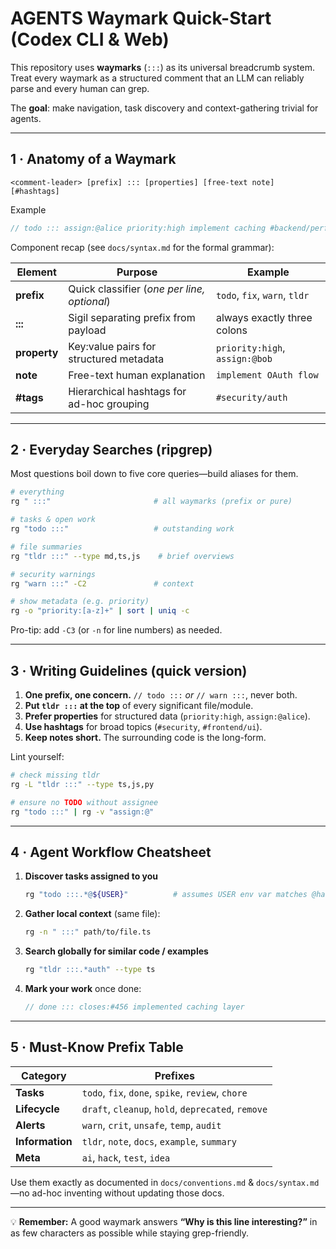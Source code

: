 # AGENTS Waymark Quick-Start (Codex CLI & Web)

<!-- tldr ::: How AI agents should read, write and search waymarks in this repo -->

This repository uses **waymarks** (`:::`) as its universal breadcrumb system.  
Treat every waymark as a structured comment that an LLM can reliably parse and every human can grep.

The **goal**: make navigation, task discovery and context-gathering trivial for agents.

---

## 1 · Anatomy of a Waymark

```text
<comment-leader> [prefix] ::: [properties] [free-text note] [#hashtags]
```

Example

```ts
// todo ::: assign:@alice priority:high implement caching #backend/performance
```

Component recap (see `docs/syntax.md` for the formal grammar):

| Element     | Purpose                                   | Example                         |
|-------------|-------------------------------------------|---------------------------------|
| **prefix**  | Quick classifier (_one per line, optional_)| `todo`, `fix`, `warn`, `tldr`   |
| **:::**     | Sigil separating prefix from payload       | always exactly three colons     |
| **property**| Key:value pairs for structured metadata    | `priority:high`, `assign:@bob` |
| **note**    | Free-text human explanation                | `implement OAuth flow`          |
| **#tags**   | Hierarchical hashtags for ad-hoc grouping  | `#security/auth`                |

---

## 2 · Everyday Searches (ripgrep)

Most questions boil down to five core queries—build aliases for them.

```bash
# everything
rg " :::"                       # all waymarks (prefix or pure)

# tasks & open work
rg "todo :::"                   # outstanding work

# file summaries
rg "tldr :::" --type md,ts,js    # brief overviews

# security warnings
rg "warn :::" -C2               # context

# show metadata (e.g. priority)
rg -o "priority:[a-z]+" | sort | uniq -c
```

Pro-tip: add `-C3` (or `-n` for line numbers) as needed.

---

## 3 · Writing Guidelines (quick version)

1. **One prefix, one concern.**  `// todo :::` *or* `// warn :::`, never both.
2. **Put `tldr :::` at the top** of every significant file/module.
3. **Prefer properties** for structured data (`priority:high`, `assign:@alice`).
4. **Use hashtags** for broad topics (`#security`, `#frontend/ui`).
5. **Keep notes short.** The surrounding code is the long-form.

Lint yourself:

```bash
# check missing tldr
rg -L "tldr :::" --type ts,js,py

# ensure no TODO without assignee
rg "todo :::" | rg -v "assign:@"
```

---

## 4 · Agent Workflow Cheatsheet

1. **Discover tasks assigned to you**
   ```bash
   rg "todo :::.*@${USER}"          # assumes USER env var matches @handle
   ```
2. **Gather local context** (same file):
   ```bash
   rg -n " :::" path/to/file.ts
   ```
3. **Search globally for similar code / examples**
   ```bash
   rg "tldr :::.*auth" --type ts
   ```
4. **Mark your work** once done:
   ```ts
   // done ::: closes:#456 implemented caching layer
   ```

---

## 5 · Must-Know Prefix Table

| Category        | Prefixes                                       |
|-----------------|------------------------------------------------|
| **Tasks**       | `todo`, `fix`, `done`, `spike`, `review`, `chore` |
| **Lifecycle**   | `draft`, `cleanup`, `hold`, `deprecated`, `remove` |
| **Alerts**      | `warn`, `crit`, `unsafe`, `temp`, `audit`         |
| **Information** | `tldr`, `note`, `docs`, `example`, `summary`      |
| **Meta**        | `ai`, `hack`, `test`, `idea`                      |

Use them exactly as documented in `docs/conventions.md` & `docs/syntax.md`—no ad-hoc inventing without updating those docs.

---

💡  **Remember:** A good waymark answers **“Why is this line interesting?”** in as few characters as possible while staying grep-friendly.
